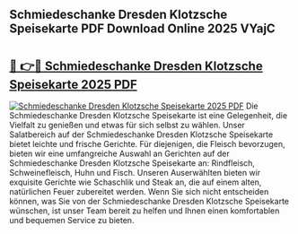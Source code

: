 ## Schmiedeschanke Dresden Klotzsche Speisekarte PDF Download Online 2025 VYajC

# <h2><a href="http://gcbxol.nevu.top/?p=Schmiedeschanke+Dresden+Klotzsche+Speisekarte">🔗 👉🔴 Schmiedeschanke Dresden Klotzsche Speisekarte 2025 PDF</a></h2>

[![Schmiedeschanke Dresden Klotzsche Speisekarte 2025 PDF](https://i.imgur.com/dBaPXMq.png)](http://gcbxol.nevu.top/?p=Schmiedeschanke+Dresden+Klotzsche+Speisekarte)
Die Schmiedeschanke Dresden Klotzsche Speisekarte ist eine Gelegenheit, die Vielfalt zu genießen und etwas für sich selbst zu wählen. Unser Salatbereich auf der Schmiedeschanke Dresden Klotzsche Speisekarte bietet leichte und frische Gerichte. Für diejenigen, die Fleisch bevorzugen, bieten wir eine umfangreiche Auswahl an Gerichten auf der Schmiedeschanke Dresden Klotzsche Speisekarte an: Rindfleisch, Schweinefleisch, Huhn und Fisch. Unseren Auserwählten bieten wir exquisite Gerichte wie Schaschlik und Steak an, die auf einem alten, natürlichen Feuer zubereitet werden. Wenn Sie sich nicht entscheiden können, was Sie von der Schmiedeschanke Dresden Klotzsche Speisekarte wünschen, ist unser Team bereit zu helfen und Ihnen einen komfortablen und bequemen Service zu bieten.
